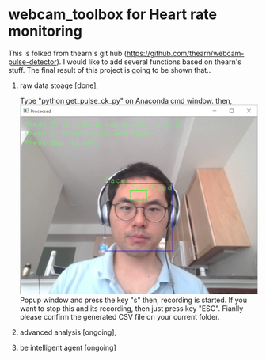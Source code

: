 # webcam_toolbox for Heart rate monitoring

This is folked from thearn's git hub (https://github.com/thearn/webcam-pulse-detector).
I would like to add several functions based on thearn's stuff.
The final result of this project is going to be shown that..
1. raw data stoage [done], 

   Type "python get_pulse_ck_py" on Anaconda cmd window. then,
   ![alt text](https://github.com/chungbrain/webcam_toolbox/blob/master/2018-02-08_13-34-40.png)
   Popup window and press the key "s" then, recording is started.
   If you want to stop this and its recording, then just press key "ESC".
   Fianlly please confirm the generated CSV file on your current folder.
   
2. advanced analysis [ongoing],
   
3. be intelligent agent [ongoing]
